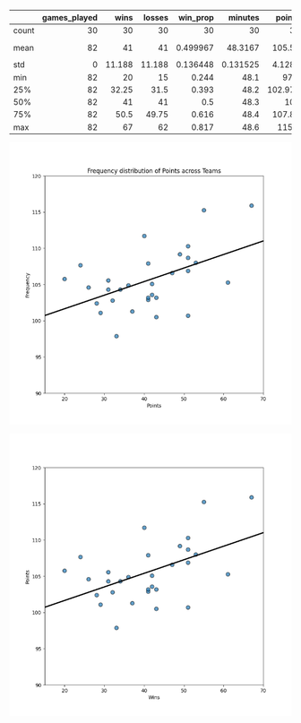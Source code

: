 |       |   games_played |   wins |   losses |   win_prop |   minutes |   points |   field_goals |   field_goals_attempted |   field_goals_prop |   points3 |   points3_attempted |   points3_prop |   free_throws |   free_throws_att |   free_throws_prop |   off_rebounds |   def_rebounds |   rebounds |   assists |   turnovers |    steals |   blocks |   block_fga |   personal_fouls |   personal_fouls_drawn |   plus_minus |
|:------|---------------:|-------:|---------:|-----------:|----------:|---------:|--------------:|------------------------:|-------------------:|----------:|--------------------:|---------------:|--------------:|------------------:|-------------------:|---------------:|---------------:|-----------:|----------:|------------:|----------:|---------:|------------:|-----------------:|-----------------------:|-------------:|
| count |             30 | 30     |   30     |  30        | 30        |  30      |      30       |                30       |           30       |  30       |            30       |       30       |      30       |          30       |           30       |        30      |       30       |   30       |  30       |    30       | 30        | 30       |   30        |         30       |               30       | 30           |
| mean  |             82 | 41     |   41     |   0.499967 | 48.3167   | 105.59   |      39.05    |                85.4167  |           45.72    |   9.65    |            27.0033  |       35.7167  |      17.8333  |          23.11    |           77.18    |        10.1333 |       33.3767  |   43.52    |  22.6267  |    13.96    |  7.71     |  4.74    |    4.74667  |         19.8933  |               19.9067  |  2.07242e-16 |
| std   |              0 | 11.188 |   11.188 |   0.136448 |  0.131525 |   4.1289 |       1.42581 |                 2.22944 |            1.36594 |   1.61965 |             4.11645 |        1.80308 |       1.55504 |           1.85869 |            2.77668 |         1.2313 |        1.17787 |    1.71653 |   2.21623 |     1.27051 |  0.656716 |  0.70886 |    0.644196 |          1.63537 |                1.06736 |  4.31261     |
| min   |             82 | 20     |   15     |   0.244    | 48.1      |  97.9    |      36.2     |                79.5     |           43.5     |   7.3     |            21       |       32.7     |      13.9     |          18.5     |           70.6     |         7.9    |       30.7     |   38.6     |  18.5     |    11.5     |  6.6      |  3.7     |    3.1      |         16.6     |               17.5     | -6.9         |
| 25%   |             82 | 32.25  |   31.5   |   0.393    | 48.2      | 102.975  |      38.15    |                84.4     |           44.75    |   8.65    |            24       |       34.225   |      17.025   |          22.1     |           74.85    |         9.025  |       32.675   |   42.825   |  21.125   |    13.3     |  7.125    |  4.125   |    4.375    |         18.875   |               19.325   | -2.7         |
| 50%   |             82 | 41     |   41     |   0.5      | 48.3      | 105      |      39.25    |                85.35    |           45.45    |   9.3     |            26.1     |       35.6     |      17.95    |          23.05    |           77.55    |        10.05   |       33.4     |   43.6     |  22.5     |    13.75    |  7.8      |  4.8     |    4.95     |         20       |               19.85    |  0           |
| 75%   |             82 | 50.5   |   49.75  |   0.616    | 48.4      | 107.85   |      39.575   |                87.1     |           46.675   |  10.375   |            28.75    |       37.2     |      19.075   |          24.2     |           79.4     |        11.05   |       34.325   |   44.375   |  23.775   |    14.95    |  8.2      |  5       |    5.2      |         20.775   |               20.4     |  2.4         |
| max   |             82 | 67     |   62     |   0.817    | 48.6      | 115.9    |      43.1     |                88.8     |           49.5     |  14.4     |            40.3     |       39.1     |      20.4     |          26.5     |           81.5     |        12.2    |       35.1     |   46.6     |  30.4     |    16.7     |  9.6      |  6.8     |    5.6      |         24.8     |               22.4     | 11.6         |

![Alt text](figures/points_hist.png)

![Alt text](figures/scatter.png)